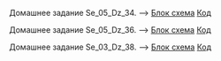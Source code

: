 Домашнее задание Se_05_Dz_34. --> [Блок схема](Se_05_Dz_34) [Код](Se_05_Dz_34/Program.cs)

Домашнее задание Se_05_Dz_36. --> [Блок схема](Se_05_Dz_36 ) [Код](Se_05_Dz_36)

Домашнее задание Se_03_Dz_38. --> [Блок схема](Se_05_Dz_38) [Код](Se_05_Dz_38)